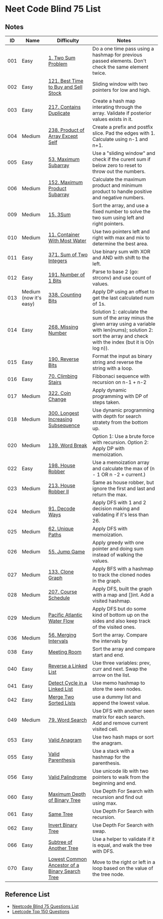 # Neet Code Blind 75 List

## Notes

| ID  | Name                   | Difficulty                                                                                                                     | Notes                                                                                                                                                                         |
| --- | ---------------------- | ------------------------------------------------------------------------------------------------------------------------------ | ----------------------------------------------------------------------------------------------------------------------------------------------------------------------------- |
| 001 | Easy                   | [1. Two Sum Problem](https://leetcode.com/problems/two-sum/)                                                                   | Do a one time pass using a hashmap for previous passed elements. Don't check the same element twice.                                                                          |
| 002 | Easy                   | [121. Best Time to Buy and Sell Stock](https://leetcode.com/problems/best-time-to-buy-and-sell-stock/description/)             | Sliding window with two pointers for low and high.                                                                                                                            |
| 003 | Easy                   | [217. Contains Duplicate](https://leetcode.com/problems/contains-duplicate/description/)                                       | Create a hash map interating through the array. Validate if posterior values exists in it.                                                                                    |
| 004 | Medium                 | [238. Product of Array Except Self](https://leetcode.com/problems/product-of-array-except-self/description/)                   | Create a prefix and postfix slice. Pad the edges with 1. Calculate using n-1 and n+1.                                                                                         |
| 005 | Easy                   | [53. Maximum Subarray ](https://leetcode.com/problems/maximum-subarray/description/)                                           | Use a "sliding window" and check if the curent sum if below zero to reset to throw out the numbers.                                                                           |
| 006 | Medium                 | [152. Maximum Product Subarray](https://leetcode.com/problems/maximum-product-subarray/description/)                           | Calculate the maximum product and minimum product to handle positive and negative numbers.                                                                                    |
| 009 | Medium                 | [15. 3Sum](https://leetcode.com/problems/3sum/)                                                                                | Sort the array, and use a fixed number to solve the two sum using left and right pointers.                                                                                    |
| 010 | Medium                 | [11. Container With Most Water](https://leetcode.com/problems/container-with-most-water/description/)                          | Use two pointers left and right with max and mix to determine the best area.                                                                                                  |
| 011 | Easy                   | [371. Sum of Two Integers](https://leetcode.com/problems/sum-of-two-integers/description/)                                     | Use binary sum with XOR and AND with shift to the left.                                                                                                                       |
| 012 | Easy                   | [191. Number of 1 Bits](https://leetcode.com/problems/number-of-1-bits/description/)                                           | Parse to base 2 (go: strconv) and use count of values.                                                                                                                        |
| 013 | Medium (now it's easy) | [338. Counting Bits](https://leetcode.com/problems/counting-bits/description/)                                                 | Apply DP using an offset to get the last calculated num of 1s.                                                                                                                |
| 014 | Easy                   | [268. Missing Number](https://leetcode.com/problems/missing-number/description/)                                               | Solution 1: calculate the sum of the array minus the given array using a variable with len(nums); solution 2: sort the array and check with the index (but it is O(n log n)). |
| 015 | Easy                   | [190. Reverse Bits](https://leetcode.com/problems/reverse-bits/description/)                                                   | Format the input as binary string and reverse the string with a loop.                                                                                                         |
| 016 | Easy                   | [70. Climbing Stairs](https://leetcode.com/problems/climbing-stairs/description/)                                              | Fibbonaci sequence with recursion on n-1 + n-2                                                                                                                                |
| 017 | Medium                 | [322. Coin Change](https://leetcode.com/problems/coin-change)                                                                  | Apply dynamic programming with DP of steps taken.                                                                                                                             |
| 018 | Medium                 | [300. Longest Increasing Subsequence](https://leetcode.com/problems/longest-increasing-subsequence/description/)               | Use dynamic programming with depth for search stratety from the bottom up.                                                                                                    |
| 020 | Medium                 | [139. Word Break](https://leetcode.com/problems/word-break/)                                                                   | Option 1: Use a brute force with recursion. Option 2: Apply DP with memoization.                                                                                              |
| 022 | Easy                   | [198. House Robber](https://leetcode.com/problems/house-robber/description/)                                                   | Use a memoization array and calculate the max of (n - 1 OR n -2 + current.)                                                                                                   |
| 023 | Medium                 | [213. House Robber II](https://leetcode.com/problems/house-robber-ii/description/)                                             | Same as house robber, but ignore the first and last and return the max.                                                                                                       |
| 024 | Medium                 | [91. Decode Ways](https://leetcode.com/problems/decode-ways)                                                                   | Apply DFS with 1 and 2 decision making and validating if it's less than 26.                                                                                                   |
| 025 | Medium                 | [62. Unique Paths](https://leetcode.com/problems/unique-paths/description/)                                                    | Apply DFS with memoization.                                                                                                                                                   |
| 026 | Medium                 | [55. Jump Game](https://leetcode.com/problems/jump-game/description/)                                                          | Apply greedy with one pointer and doing sum instead of walking the values.                                                                                                    |
| 027 | Medium                 | [133. Clone Graph](https://leetcode.com/problems/clone-graph/description/)                                                     | Apply BFS with a hashmap to track the cloned nodes in the graph.                                                                                                              |
| 028 | Medium                 | [207. Course Schedule](https://leetcode.com/problems/course-schedule/description/)                                             | Apply DFS, built the graph with a map and []int. Add a visited hashmap.                                                                                                       |
| 029 | Medium                 | [Pacific Atlantic Water Flow](https://leetcode.com/problems/pacific-atlantic-water-flow/)                                      | Apply DFS but do some kind of bottom up on the sides and also keep track of the visited ones.                                                                                 |
| 036 | Medium                 | [56. Merging Intervals](https://leetcode.com/problems/merge-intervals/)                                                        | Sort the array. Compare the intervals by                                                                                                                                      |
| 038 | Easy                   | [Meeting Room](https://neetcode.io/problems/meeting-schedule)                                                                  | Sort the array and compare start and end.                                                                                                                                     |
| 040 | Easy                   | [Reverse a Linked List](https://leetcode.com/problems/reverse-linked-list/)                                                    | Use three variables: prev, curr and next. Swap the arrow on the list.                                                                                                         |
| 041 | Easy                   | [Detect Cycle in a Linked List](https://leetcode.com/problems/linked-list-cycle/)                                              | Use memo hashmap to store the seen nodes.                                                                                                                                     |
| 042 | Easy                   | [Merge Two Sorted Lists](https://leetcode.com/problems/merge-two-sorted-lists/)                                                | use a dummy list and append the lowest value.                                                                                                                                 |
| 049 | Medium                 | [79. Word Search](https://leetcode.com/problems/word-search/description/)                                                      | Use DFS with another seen matrix for each search. Add and remove current visited cell.                                                                                        |
| 053 | Easy                   | [Valid Anagram](https://leetcode.com/problems/valid-anagram)                                                                   | Use two hash maps or sort the anagram.                                                                                                                                        |
| 055 | Easy                   | [Valid Parenthesis](https://leetcode.com/problems/valid-parentheses/description/)                                              | Use a stack with a hashmap for the parenthesis.                                                                                                                               |
| 056 | Easy                   | [Valid Palindrome](https://leetcode.com/problems/valid-palindrome/description/)                                                | Use unicode lib with two pointers to walk from the beginning and end.                                                                                                         |
| 060 | Easy                   | [Maximum Depth of Binary Tree](https://leetcode.com/problems/maximum-depth-of-binary-tree/description/)                        | Use Depth For Search with recursion and find out using max.                                                                                                                   |
| 061 | Easy                   | [Same Tree](https://leetcode.com/problems/same-tree/description/)                                                              | Use Depth For Search with recursion.                                                                                                                                          |
| 062 | Easy                   | [Invert Binary Tree](https://leetcode.com/problems/invert-binary-tree/description/)                                            | Use Depth For Search with swap.                                                                                                                                               |
| 066 | Easy                   | [Subtree of Another Tree](https://leetcode.com/problems/subtree-of-another-tree/)                                              | Use a helper to validate if it is equal, and walk the tree with DFS.                                                                                                          |
| 070 | Easy                   | [Lowest Common Ancestor of a Binary Search Tree](https://leetcode.com/problems/lowest-common-ancestor-of-a-binary-search-tree) | Move to the right or left in a loop based on the value of the tree node.                                                                                                      |



## Reference List
- [Neetcode Blind 75 Questions List](https://docs.google.com/spreadsheets/d/1A2PaQKcdwO_lwxz9bAnxXnIQayCouZP6d-ENrBz_NXc/edit?gid=0#gid=0)
- [Leetcode Top 150 Questions](https://leetcode.com/studyplan/top-interview-150/)